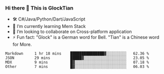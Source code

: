 ### Hi there 👋 This is GlockTian

- 🛠️ C#/Java/Python/Dart/JavaScript
- 🌱 I’m currently learning Mern Stack
- 👯 I’m looking to collaborate on Cross-platform application
- ⚡ Fun fact: "Glock" is a German word for Bell. "Tian" is a Chinese word for More.


<!--START_SECTION:waka-->

```text
Markdown     1 hr 18 mins    ███████████████▓░░░░░░░░░   62.36 %
JSON         29 mins         █████▓░░░░░░░░░░░░░░░░░░░   23.05 %
MDX          9 mins          █▓░░░░░░░░░░░░░░░░░░░░░░░   07.18 %
Other        7 mins          █▓░░░░░░░░░░░░░░░░░░░░░░░   06.03 %
```

<!--END_SECTION:waka-->

<!--
**GlockTian/GlockTian** is a ✨ _special_ ✨ repository because its `README.md` (this file) appears on your GitHub profile.

Here are some ideas to get you started:

- 🔭 I’m currently working on ...
- 🌱 I’m currently learning ...
- 👯 I’m looking to collaborate on ...
- 🤔 I’m looking for help with ...
- 💬 Ask me about ...
- 📫 How to reach me: ...
- 😄 Pronouns: ...
- ⚡ Fun fact: ...
-->
